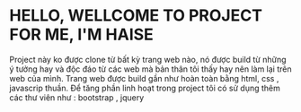 # HELLO, WELLCOME TO PROJECT FOR ME, I'M HAISE

Project này ko được clone từ bất kỳ trang web nào, nó được build từ những ý tưởng hay và độc đáo từ các web mà bản thân tôi thấy hay nên làm lại trên web của mình.
Trang web được build gần như hoàn toàn bằng html, css , javascrip thuần.
Để tăng phần linh hoạt trong project tôi có sử dụng thêm các thư viên như : bootstrap , jquery

